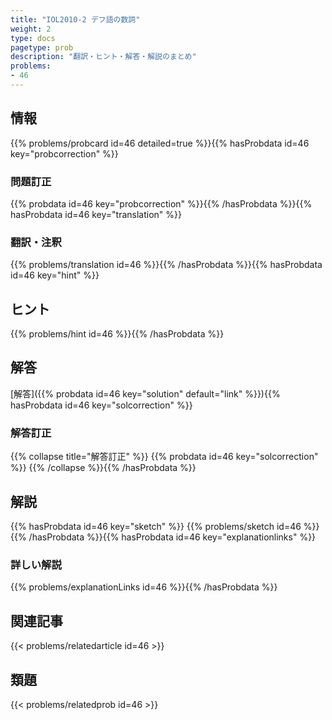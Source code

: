 ```yaml
---
title: "IOL2010-2 デフ語の数詞"
weight: 2
type: docs
pagetype: prob
description: "翻訳・ヒント・解答・解説のまとめ"
problems: 
- 46
---
```


## 情報

{{% problems/probcard id=46 detailed=true %}}{{% hasProbdata id=46 key="probcorrection" %}}

### 問題訂正

{{% probdata id=46 key="probcorrection" %}}{{% /hasProbdata %}}{{% hasProbdata id=46 key="translation" %}}

### 翻訳・注釈

{{% problems/translation id=46 %}}{{% /hasProbdata %}}{{% hasProbdata id=46 key="hint" %}}

## ヒント

{{% problems/hint id=46 %}}{{% /hasProbdata %}}

## 解答

[解答]({{% probdata id=46 key="solution" default="link" %}}){{% hasProbdata id=46 key="solcorrection" %}}

### 解答訂正

{{% collapse title="解答訂正" %}}
{{% probdata id=46 key="solcorrection" %}}
{{% /collapse %}}{{% /hasProbdata %}}

## 解説

{{% hasProbdata id=46 key="sketch" %}}
{{% problems/sketch id=46 %}}
{{% /hasProbdata %}}{{% hasProbdata id=46 key="explanationlinks" %}}

### 詳しい解説

{{% problems/explanationLinks id=46 %}}{{% /hasProbdata %}}

## 関連記事

{{< problems/relatedarticle id=46 >}}

## 類題

{{< problems/relatedprob id=46 >}}
